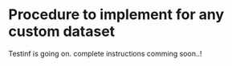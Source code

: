 # Procedure to implement for any custom dataset

Testinf is going on.
complete instructions 
comming soon..!
